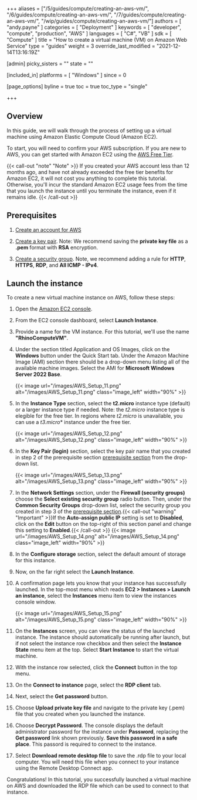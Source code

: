 +++
aliases = ["/5/guides/compute/creating-an-aws-vm/", "/6/guides/compute/creating-an-aws-vm/", "/7/guides/compute/creating-an-aws-vm/", "/wip/guides/compute/creating-an-aws-vm/"]
authors = [ "andy.payne" ]
categories = [ "Deployment" ]
keywords = [ "developer", "compute", "production", "AWS" ]
languages = [ "C#", "VB" ]
sdk = [ "Compute" ]
title = "How to create a virtual machine (VM) on Amazon Web Service"
type = "guides"
weight = 3
override_last_modified = "2021-12-14T13:16:19Z"

[admin]
picky_sisters = ""
state = ""

[included_in]
platforms = [ "Windows" ]
since = 0

[page_options]
byline = true
toc = true
toc_type = "single"

+++

## Overview

In this guide, we will walk through the process of setting up a virtual machine using Amazon Elastic Compute Cloud (Amazon EC2). 

To start, you will need to confirm your AWS subscription. If you are new to AWS, you can get started with Amazon EC2 using the [AWS Free Tier](https://aws.amazon.com/free/?all-free-tier.sort-by=item.additionalFields.SortRank&all-free-tier.sort-order=asc&awsf.Free%20Tier%20Types=*all&awsf.Free%20Tier%20Categories=*all). 

{{< call-out "note" "Note" >}}
If you created your AWS account less than 12 months ago, and have not already exceeded the free tier benefits for Amazon EC2, it will not cost you anything to complete this tutorial. Otherwise, you'll incur the standard Amazon EC2 usage fees from the time that you launch the instance until you terminate the instance, even if it remains idle.
{{< /call-out >}}

## Prerequisites

1. [Create an account for AWS](https://docs.aws.amazon.com/AWSEC2/latest/WindowsGuide/get-set-up-for-amazon-ec2.html#sign-up-for-aws)

1. [Create a key pair](https://docs.aws.amazon.com/AWSEC2/latest/WindowsGuide/get-set-up-for-amazon-ec2.html#create-a-key-pair). Note: We recommend saving the **private key file** as a **.pem** format with **RSA** encryption.

1. [Create a security group](https://docs.aws.amazon.com/AWSEC2/latest/WindowsGuide/get-set-up-for-amazon-ec2.html#create-a-base-security-group). Note, we recommend adding a rule for **HTTP**, **HTTPS**, **RDP**, and **All ICMP - IPv4**.

## Launch the instance

To create a new virtual machine instance on AWS, follow these steps:

1. Open the [Amazon EC2 console](https://console.aws.amazon.com/ec2/).

1. From the EC2 console dashboard, select **Launch Instance**.

1. Provide a name for the VM instance. For this tutorial, we'll use the name **"RhinoComputeVM"**.

1. Under the section titled Application and OS Images, click on the **Windows** button under the Quick Start tab. Under the Amazon Machine Image (AMI) section there should be a drop-down menu listing all of the available machine images. Select the AMI for **Microsoft Windows Server 2022 Base**.</p>
{{< image url="/images/AWS_Setup_11.png" alt="/images/AWS_Setup_11.png" class="image_left" width="90%" >}}

1. In the **Instance Type** section, select the **t2.micro** instance type (default) or a larger instance type if needed. Note: the *t2.micro* instance type is elegible for the free tier. In regions where *t2.micro* is unavailable, you can use a *t3.micro** instance under the free tier.</p>
{{< image url="/images/AWS_Setup_12.png" alt="/images/AWS_Setup_12.png" class="image_left" width="90%" >}}

1. In the **Key Pair (login)** section, select the key pair name that you created in step 2 of the prerequisite section [prerequisite section](../creating-an-aws-vm/#prerequisites) from the drop-down list.</p>
{{< image url="/images/AWS_Setup_13.png" alt="/images/AWS_Setup_13.png" class="image_left" width="90%" >}}

1. In the **Network Settings** section, under the **Firewall (security groups)** choose the **Select existing security group** radio button. Then, under the **Common Security Groups** drop-down list, select the security group you created in step 3 of the [prerequisite section](../creating-an-aws-vm/#prerequisites).{{< call-out "warning" "Important" >}}If the **Auto-assign public IP** setting is set to **Disabled**, click on the **Edit** button on the top-right of this section panel and change this setting to **Enabled**.{{< /call-out >}}
{{< image url="/images/AWS_Setup_14.png" alt="/images/AWS_Setup_14.png" class="image_left" width="90%" >}}

1. In the **Configure storage** section, select the default amount of storage for this instance.

1. Now, on the far right select the **Launch Instance**.

1. A confirmation page lets you know that your instance has successfully launched. In the top-most menu which reads **EC2 > Instances > Launch an instance**, select the **Instances** menu item to view the instances console window.</p>
{{< image url="/images/AWS_Setup_15.png" alt="/images/AWS_Setup_15.png" class="image_left" width="90%" >}}

1. On the **Instances** screen, you can view the status of the launched instance. The instance should automatically be running after launch, but if not select the instance row checkbox and then select the **Instance State** menu item at the top. Select **Start Instance** to start the virtual machine.

1. With the instance row selected, click the **Connect** button in the top menu.

1. On the **Connect to instance** page, select the **RDP client** tab.

1. Next, select the **Get password** button.

1. Choose **Upload private key file** and navigate to the private key (.pem) file that you created when you launched the instance.

1. Choose **Decrypt Password**. The console displays the default administrator password for the instance under **Password**, replacing the **Get password** link shown previously. **Save this password in a safe place**. This passord is required to connect to the instance.

1. Select **Download remote desktop file** to save the .rdp file to your local computer. You will need this file when you connect to your instance using the Remote Desktop Connect app.

Congratulations! In this tutorial, you successfully launched a virtual machine on AWS and downloaded the RDP file which can be used to connect to that instance.